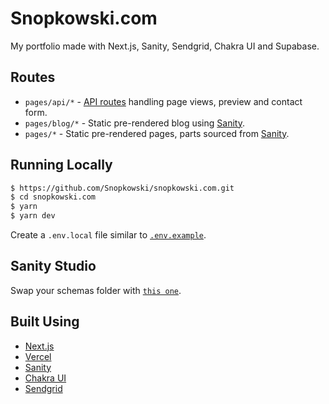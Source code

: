 # Snopkowski.com

My portfolio made with Next.js, Sanity, Sendgrid, Chakra UI and Supabase.

## Routes

- `pages/api/*` - [API routes](https://nextjs.org/docs/api-routes/introduction) handling page views, preview and contact form.
- `pages/blog/*` - Static pre-rendered blog using [Sanity](https://www.sanity.io/).
- `pages/*` - Static pre-rendered pages, parts sourced from [Sanity](https://www.sanity.io/).

## Running Locally

```bash
$ https://github.com/Snopkowski/snopkowski.com.git
$ cd snopkowski.com
$ yarn
$ yarn dev
```

Create a `.env.local` file similar to [`.env.example`](https://github.com/Snopkowski/snopkowski.com/blob/master/.env.example).

## Sanity Studio

Swap your schemas folder with [`this one`](https://github.com/Snopkowski/snopkowski.com/blob/master/schemas).

## Built Using

- [Next.js](https://nextjs.org/)
- [Vercel](https://vercel.com/)
- [Sanity](https://www.sanity.io/)
- [Chakra UI](https://chakra-ui.com/)
- [Sendgrid](https://sendgrid.com/)
